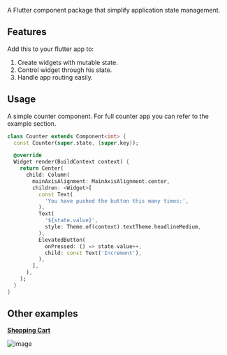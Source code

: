 A Flutter component package that simplify application state management.

## Features

Add this to your flutter app to:

1. Create widgets with mutable state.
2. Control widget through his state.
3. Handle app routing easily.

## Usage

A simple counter component. For full counter app you can refer to the example section.

```dart
class Counter extends Component<int> {
  const Counter(super.state, {super.key});

  @override
  Widget render(BuildContext context) {
    return Center(
      child: Column(
        mainAxisAlignment: MainAxisAlignment.center,
        children: <Widget>[
          const Text(
            'You have pushed the button this many times:',
          ),
          Text(
            '${state.value}',
            style: Theme.of(context).textTheme.headlineMedium,
          ),
          ElevatedButton(
            onPressed: () => state.value++,
            child: const Text('Increment'),
          ),
        ],
      ),
    );
  }
}
```

## Other examples

[**Shopping Cart**](https://github.com/aymentoumi/component/tree/master/other_examples/shopping_cart)

![image](https://raw.githubusercontent.com/aymentoumi/component/master/other_examples/shopping_cart/capture.gif)
